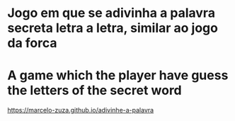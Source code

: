 # Jogo em que se adivinha a palavra secreta letra a letra, similar ao jogo da forca

# A game which the player have guess the letters of the secret word

https://marcelo-zuza.github.io/adivinhe-a-palavra